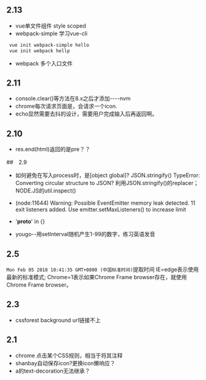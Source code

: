 ## 2.13
+ vue单文件组件 style scoped
+ webpack-simple 学习vue-cli
```bash
 vue init webpack-simple hello
 vue init webpack hellp 
```
+ webpack 多个入口文件

## 2.11
+ console.clear()等方法在8.x之后才添加----nvm
+ chrome每次请求页面是，会请求一个icon.
+ echo显然需要去抖的设计，需要用户完成输入后再返回啊。

## 2.10
+ res.end(html)返回的是pre？？



##　2.9

+ 如何避免在写入process时，是[object global]?  JSON.stringify()
TypeError: Converting circular structure to JSON?
利用JSON.stringify()的replacer；NODE.JS的util.inspect()

+ (node:11644) Warning: Possible EventEmitter memory leak detected. 11 exit listeners added. Use emitter.setMaxListeners() to increase limit
+ '__proto__' in {}
+ yougo--用setInterval随机产生1-99的数字，练习英语发音


## 2.5
`Mon Feb 05 2018 10:41:35 GMT+0800 (中国标准时间)`提取时间
<meta http-equiv="X-UA-Compatible" content="IE=edge,chrome=1" />
IE=edge表示使用最新的标准模式; Chrome=1表示如果Chrome Frame browser存在，就使用Chrome Frame browser。
<meta name="renderer" content="webkit" />

## 2.3
+ cssforest background url链接不上










## 2.1
+ chrome 点击某个CSS规则，相当于将其注释
+ shanbay自动保存icon?更换icon懒响应？
+ a的text-decoration无法继承？



